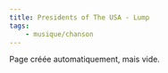 ```yaml
---
title: Presidents of The USA - Lump
tags:
    - musique/chanson
---
```


Page créée automatiquement, mais vide.

